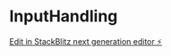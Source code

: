 # InputHandling

[Edit in StackBlitz next generation editor ⚡️](https://stackblitz.com/~/github.com/Bartelus/InputHandling)